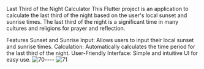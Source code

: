 Last Third of the Night Calculator
This Flutter project is an application to calculate the last third of the night based on the user's local sunset and sunrise times. The last third of the night is a significant time in many cultures and religions for prayer and reflection.

Features
Sunset and Sunrise Input: Allows users to input their local sunset and sunrise times.
Calculation: Automatically calculates the time period for the last third of the night.
User-Friendly Interface: Simple and intuitive UI for easy use.
![70](https://github.com/MohamedMaher11/LastThirdNightCalculator/assets/122172935/941a5177-1111-4a52-9d84-3ab1039944bd)---- ![71](https://github.com/MohamedMaher11/LastThirdNightCalculator/assets/122172935/c3fac5c7-409e-422c-9289-5845d9d0a58e)


